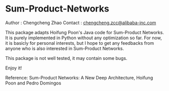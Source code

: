 Sum-Product-Networks
====================
Author  : Chengcheng Zhao
Contact : chengcheng.zcc@alibaba-inc.com

This package adapts Hoifung Poon's Java code for Sum-Product Networks.
It is purely implemented in Python without any optimization so far. For
now, it is basicly for personal interests, but I hope to get any feedbacks
from anyone who is also interested in Sum-Product Networks.

This package is not well tested, it may contain some bugs.

Enjoy it!

Reference:
Sum-Product Networks: A New Deep Architecture, Hoifung Poon and Pedro Domingos
